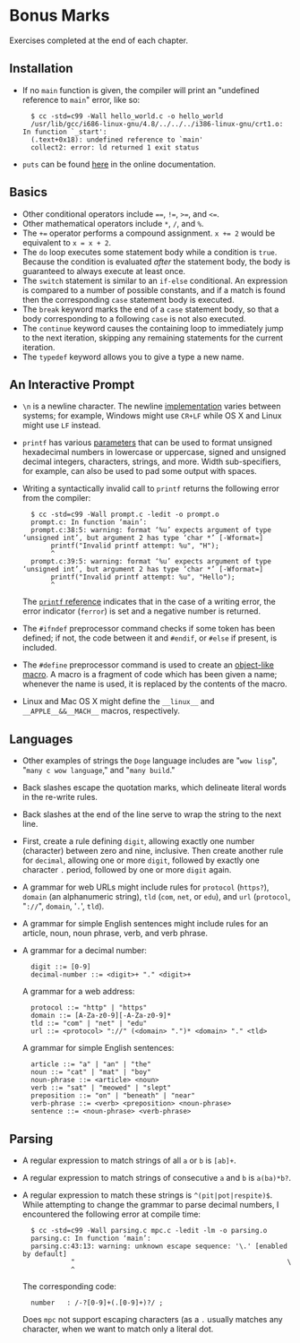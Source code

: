 # Bonus Marks

Exercises completed at the end of each chapter.

## Installation

* If no `main` function is given, the compiler will print an "undefined
  reference to `main`" error, like so:

        $ cc -std=c99 -Wall hello_world.c -o hello_world
        /usr/lib/gcc/i686-linux-gnu/4.8/../../../i386-linux-gnu/crt1.o: In function `_start':
        (.text+0x18): undefined reference to `main'
        collect2: error: ld returned 1 exit status
* `puts` can be found [here](http://en.cppreference.com/w/c/io/puts) in the
  online documentation.

## Basics

* Other conditional operators include `==`, `!=`, `>=`, and `<=`.
* Other mathematical operators include `*`, `/`, and `%`.
* The `+=` operator performs a compound assignment. `x += 2` would be equivalent
  to `x = x + 2`.
* The `do` loop executes some statement body while a condition is `true`.
  Because the condition is evaluated *after* the statement body, the body is
  guaranteed to always execute at least once.
* The `switch` statement is similar to an `if-else` conditional. An expression
  is compared to a number of possible constants, and if a match is found then
  the corresponding `case` statement body is executed.
* The `break` keyword marks the end of a `case` statement body, so that a body
  corresponding to a following `case` is not also executed.
* The `continue` keyword causes the containing loop to immediately jump to the
  next iteration, skipping any remaining statements for the current iteration.
* The `typedef` keyword allows you to give a type a new name.

## An Interactive Prompt

* `\n` is a newline character. The newline [implementation](https://en.wikipedia.org/wiki/Newline#Representations)
  varies between systems; for example, Windows might use `CR+LF` while OS X and
  Linux might use `LF` instead.
* `printf` has various [parameters](http://www.cplusplus.com/reference/cstdio/printf/)
  that can be used to format unsigned hexadecimal numbers in lowercase or
  uppercase, signed and unsigned decimal integers, characters, strings, and
  more. Width sub-specifiers, for example, can also be used to pad some output
  with spaces.
* Writing a syntactically invalid call to `printf` returns the following error
  from the compiler:

        $ cc -std=c99 -Wall prompt.c -ledit -o prompt.o
        prompt.c: In function ‘main’:
        prompt.c:38:5: warning: format ‘%u’ expects argument of type ‘unsigned int’, but argument 2 has type ‘char *’ [-Wformat=]
             printf("Invalid printf attempt: %u", "H");
             ^
        prompt.c:39:5: warning: format ‘%u’ expects argument of type ‘unsigned int’, but argument 2 has type ‘char *’ [-Wformat=]
             printf("Invalid printf attempt: %u", "Hello");
             ^
    The [`printf` reference](http://www.cplusplus.com/reference/cstdio/printf/)
    indicates that in the case of a writing error, the error indicator
    (`ferror`) is set and a negative number is returned.
* The `#ifndef` preprocessor command checks if some token has been defined; if
  not, the code between it and `#endif`, or `#else` if present, is included.
* The `#define` preprocessor command is used to create an [object-like macro](https://gcc.gnu.org/onlinedocs/cpp/Object-like-Macros.html).
  A macro is a fragment of code which has been given a name; whenever the name
  is used, it is replaced by the contents of the macro.
* Linux and Mac OS X might define the `__linux__` and `__APPLE__&&__MACH__`
  macros, respectively.

## Languages

* Other examples of strings the `Doge` language includes are "`wow lisp`",
  "`many c wow language`," and "`many build`."
* Back slashes escape the quotation marks, which delineate literal words in the
  re-write rules.
* Back slashes at the end of the line serve to wrap the string to the next
  line.
* First, create a rule defining `digit`, allowing exactly one number (character)
  between zero and nine, inclusive. Then create another rule for `decimal`,
  allowing one or more `digit`, followed by exactly one character `.` period,
  followed by one or more `digit` again.
* A grammar for web URLs might include rules for `protocol` (`https?`), `domain`
  (an alphanumeric string), `tld` (`com`, `net`, or `edu`), and `url`
  (`protocol`, "`://`", `domain`, '`.`', `tld`).
* A grammar for simple English sentences might include rules for an article,
  noun, noun phrase, verb, and verb phrase.
* A grammar for a decimal number:

        digit ::= [0-9]
        decimal-number ::= <digit>+ "." <digit>+
    A grammar for a web address:

        protocol ::= "http" | "https"
        domain ::= [A-Za-z0-9][-A-Za-z0-9]*
        tld ::= "com" | "net" | "edu"
        url ::= <protocol> "://" (<domain> ".")* <domain> "." <tld>
    A grammar for simple English sentences:

        article ::= "a" | "an" | "the"
        noun ::= "cat" | "mat" | "boy"
        noun-phrase ::= <article> <noun>
        verb ::= "sat" | "meowed" | "slept"
        preposition ::= "on" | "beneath" | "near"
        verb-phrase ::= <verb> <preposition> <noun-phrase>
        sentence ::= <noun-phrase> <verb-phrase>

## Parsing

* A regular expression to match strings of all `a` or `b` is `[ab]+`.
* A regular expression to match strings of consecutive `a` and `b` is
  `a(ba)*b?`.
* A regular expression to match these strings is `^(pit|pot|respite)$`.
  While attempting to change the grammar to parse decimal numbers, I encountered
  the following error at compile time:

        $ cc -std=c99 -Wall parsing.c mpc.c -ledit -lm -o parsing.o
        parsing.c: In function ‘main’:
        parsing.c:43:13: warning: unknown escape sequence: '\.' [enabled by default]
                  "                                                     \
                  ^
    The corresponding code:

        number   : /-?[0-9]+(.[0-9]+)?/ ;                                                                                                                                      
    Does `mpc` not support escaping characters (as a `.` usually matches any
    character, when we want to match only a literal dot.

